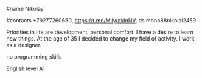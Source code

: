 #name Nikolay

#contacts +79277260650, https://t.me/MilyutkinNV, ds mono88nikolai2459

Priorities in life are development, personal comfort. I have a desire to learn new things. At the age of 35 I decided to change my field of activity. I work as a designer.

no programming skills

English level A1
